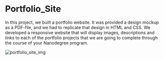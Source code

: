 # Portfolio_Site

Ιn this project, we built a portfolio website. 
It was provided a design mockup as a PDF-file, and we had to replicate that design in HTML and CSS.
We developed a responsive website that will display images, descriptions and links to each of the portfolio projects that we are going to complete through the course of your Nanodegree program.

![portfolio_site_img](https://user-images.githubusercontent.com/35920708/36986388-597643e0-20a2-11e8-8a5e-9387b07cd74b.PNG)
